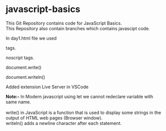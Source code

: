 # javascript-basics

This Git Repository contains code for JavaScript Basics. <br/> 
This Repository also contain branches which contains javascipt code. <br/> 

In day1.html file we used <br/> 

<script></script> tags. <br/> 

noscript tags. <br/> 

document.write() <br/> 

document.writeln() <br/> 

Added extension Live Server in VSCode <br/> 

<b> Note:- </b> In Modern javascript using let we cannot redeclare variable with same name. <br/>   
write() in JavaScript is a function that is used to display some strings in the output of HTML web pages (Browser window). <br/> 
writeln() adds a newline character after each statement. <br/> 
